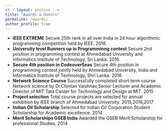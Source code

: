 ```yaml
---
<!-- layout: archive -->
title: "Awards & Honors"
permalink: /awards/
author_profile: true
---
```

* **IEEE EXTREME** Secure 25th rank in all over India in 24 hour algorithmic programming competition held by IEEE. 2016
* **University level Runners up in Programminng contest** Secure 2nd position in programming contest at Ahmedabad University and Informatics Institute of Technology, Sri Lanka. 2016
* **Secure 4th position in CodeoverSeas** Secure 4th position in programming contest jointly held by Ahmedabad University, India and Informatics Institute of Technology, Shri Lanka. 2016
* **Network Science Course** Successfully completed short term course Network science by Dr.Chintan Vaishnav,Senior Lecturer and Academic Director of MIT Tata Center for Technology and Design at MIT. 2015
* **Project selection** Total course projects are selected for annual exhibition by IEEE branch of Ahmedabad University. 2015,2016,2017
* **Indian Oil Scholarship** Selected for Indian Oil Corporation Student Scholarship for Academic excellence. 2014
* **Merit Scholarships GSEB India** Awarded the GSEB Merit Scholarship for professional Studies. 2014

